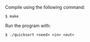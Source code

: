 Compile using the following command:

	$ make

Run the program with:

	$ ./quicksort <seed> <in> <out>
